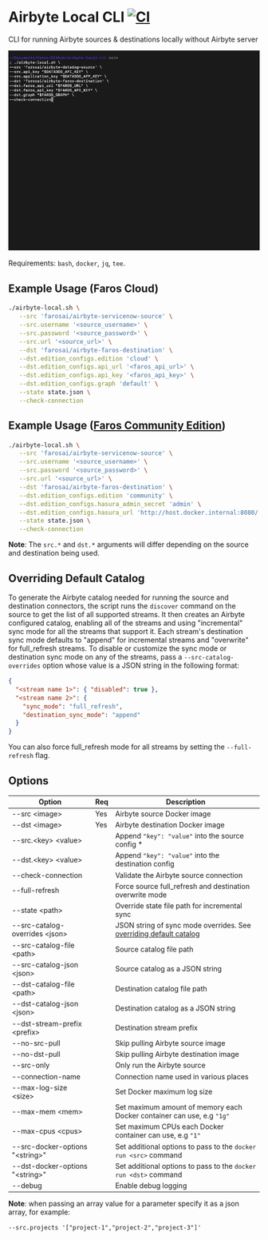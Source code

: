 # Airbyte Local CLI [![CI](https://github.com/faros-ai/airbyte-local-cli/actions/workflows/ci.yaml/badge.svg)](https://github.com/faros-ai/airbyte-local-cli/actions/workflows/ci.yaml)

CLI for running Airbyte sources & destinations locally without Airbyte server

![Alt Text](https://github.com/Faros-ai/airbyte-local-cli/raw/main/resources/demo.gif)

Requirements: `bash`, `docker`, `jq`, `tee`.

## Example Usage (Faros Cloud)

```sh
./airbyte-local.sh \
   --src 'farosai/airbyte-servicenow-source' \
   --src.username '<source_username>' \
   --src.password '<source_password>' \
   --src.url '<source_url>' \
   --dst 'farosai/airbyte-faros-destination' \
   --dst.edition_configs.edition 'cloud' \
   --dst.edition_configs.api_url '<faros_api_url>' \
   --dst.edition_configs.api_key '<faros_api_key>' \
   --dst.edition_configs.graph 'default' \
   --state state.json \
   --check-connection
```

## Example Usage ([Faros Community Edition](https://github.com/faros-ai/faros-community-edition))

```sh
./airbyte-local.sh \
   --src 'farosai/airbyte-servicenow-source' \
   --src.username '<source_username>' \
   --src.password '<source_password>' \
   --src.url '<source_url>' \
   --dst 'farosai/airbyte-faros-destination' \
   --dst.edition_configs.edition 'community' \
   --dst.edition_configs.hasura_admin_secret 'admin' \
   --dst.edition_configs.hasura_url 'http://host.docker.internal:8080/' \
   --state state.json \
   --check-connection
```

**Note**: The `src.*` and `dst.*` arguments will differ depending on the source and destination being used.

## Overriding Default Catalog

To generate the Airbyte catalog needed for running the source and destination
connectors, the script runs the `discover` command on the source to get the list
of all supported streams. It then creates an Airbyte configured catalog,
enabling all of the streams and using "incremental" sync mode for all the
streams that support it. Each stream's destination sync mode defaults to
"append" for incremental streams and "overwrite" for full_refresh streams. To
disable or customize the sync mode or destination sync mode on any of the
streams, pass a `--src-catalog-overrides` option whose value is a JSON string in
the following format:

```json
{
  "<stream name 1>": { "disabled": true },
  "<stream name 2>": {
    "sync_mode": "full_refresh",
    "destination_sync_mode": "append"
  }
}
```

You can also force full_refresh mode for all streams by setting the
`--full-refresh` flag.

## Options

| Option                            | Req | Description                                                                                       |
| --------------------------------- | --- | ------------------------------------------------------------------------------------------------- |
| --src \<image\>                   | Yes | Airbyte source Docker image                                                                       |
| --dst \<image\>                   | Yes | Airbyte destination Docker image                                                                  |
| --src.\<key\> \<value\>           |     | Append `"key": "value"` into the source config \*                                                 |
| --dst.\<key\> \<value\>           |     | Append `"key": "value"` into the destination config                                               |
| --check-connection                |     | Validate the Airbyte source connection                                                            |
| --full-refresh                    |     | Force source full_refresh and destination overwrite mode                                          |
| --state \<path\>                  |     | Override state file path for incremental sync                                                     |
| --src-catalog-overrides \<json\>  |     | JSON string of sync mode overrides. See [overriding default catalog](#overriding-default-catalog) |
| --src-catalog-file \<path\>       |     | Source catalog file path                                                                          |
| --src-catalog-json \<json\>       |     | Source catalog as a JSON string                                                                   |
| --dst-catalog-file \<path\>       |     | Destination catalog file path                                                                     |
| --dst-catalog-json \<json\>       |     | Destination catalog as a JSON string                                                              |
| --dst-stream-prefix \<prefix\>    |     | Destination stream prefix                                                                         |
| --no-src-pull                     |     | Skip pulling Airbyte source image                                                                 |
| --no-dst-pull                     |     | Skip pulling Airbyte destination image                                                            |
| --src-only                        |     | Only run the Airbyte source                                                                       |
| --connection-name                 |     | Connection name used in various places                                                            |
| --max-log-size \<size\>           |     | Set Docker maximum log size                                                                       |
| --max-mem \<mem\>                 |     | Set maximum amount of memory each Docker container can use, e.g `"1g"`                            |
| --max-cpus \<cpus\>               |     | Set maximum CPUs each Docker container can use, e.g `"1"`                                         |
| --src-docker-options "\<string\>" |     | Set additional options to pass to the `docker run <src>` command                                  |
| --dst-docker-options "\<string\>" |     | Set additional options to pass to the `docker run <dst>` command                                  |
| --debug                           |     | Enable debug logging                                                                              |

**Note**: when passing an array value for a parameter specify it as a json array, for example:

```
--src.projects '["project-1","project-2","project-3"]'
```
